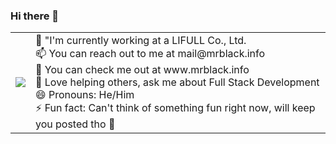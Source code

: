 ### Hi there 👋

<!--
**2k7749/2k7749** is a ✨ _special_ ✨ repository because its `README.md` (this file) appears on your GitHub profile.
-->
<table>
  <tr>
    <td><img src='./2kgentle.svg'/></td>
  <td>
  🔭 "I'm currently working at a LIFULL Co., Ltd. <br/>
  📫 You can reach out to me at mail@mrblack.info <br/>
  👯 You can check me out at www.mrblack.info<br/>
  💬 Love helping others, ask me about Full Stack Development <br/>
  😄 Pronouns: He/Him<br/>
  ⚡ Fun fact: Can't think of something fun right now, will keep you posted tho 💜 <br/>
</td>
  </tr>
 </table>
